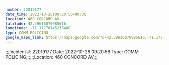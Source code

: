 ```yaml
---
number: 22019177
date_time: 2022-10-28T09:20:56+00:00
location: 460 CONCORD AV
latitude: 42.39616070985616
longitude: -71.17770145236408
type: COMM POLICING
google_maps_link: https://maps.google.com/?q=42.39616070985616,-71.17770145236408
---
```


;;;Incident #: 22019177  Date: 2022-10-28 09:20:56   Type: COMM POLICING;;;;;;Location: 460 CONCORD AV;;;
